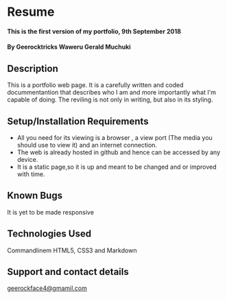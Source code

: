 # Resume
#### This is the first version of my portfolio, 9th September 2018
#### By **Geerocktricks Waweru Gerald Muchuki**
## Description
This is a portfolio web page. It is a carefully written and coded docummentantion that describes who I am and more importantly what I'm capable of doing. The reviling is not only in writing, but also in its styling.
## Setup/Installation Requirements
* All you need for its viewing is a browser , a view port (The media you should use to view it) and an internet connection.
* The web is already hosted in github and hence can be accessed by any device.
* It is a static page,so it is up and meant to be changed and or improved with time.
## Known Bugs
It is yet to be made responsive
## Technologies Used
Commandlinem
HTML5,
CSS3 and
Markdown
## Support and contact details
geerockface4@gmamil.com
